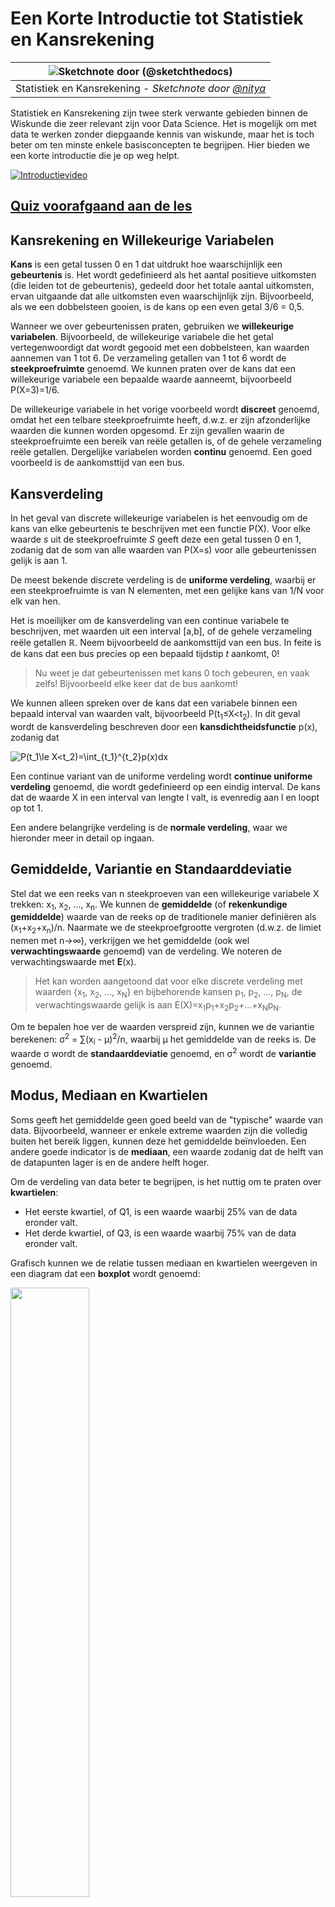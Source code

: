 <!--
CO_OP_TRANSLATOR_METADATA:
{
  "original_hash": "b706a07cfa87ba091cbb91e0aa775600",
  "translation_date": "2025-08-28T15:45:39+00:00",
  "source_file": "1-Introduction/04-stats-and-probability/README.md",
  "language_code": "nl"
}
-->
# Een Korte Introductie tot Statistiek en Kansrekening

|![ Sketchnote door [(@sketchthedocs)](https://sketchthedocs.dev) ](../../sketchnotes/04-Statistics-Probability.png)|
|:---:|
| Statistiek en Kansrekening - _Sketchnote door [@nitya](https://twitter.com/nitya)_ |

Statistiek en Kansrekening zijn twee sterk verwante gebieden binnen de Wiskunde die zeer relevant zijn voor Data Science. Het is mogelijk om met data te werken zonder diepgaande kennis van wiskunde, maar het is toch beter om ten minste enkele basisconcepten te begrijpen. Hier bieden we een korte introductie die je op weg helpt.

[![Introductievideo](../../../../translated_images/video-prob-and-stats.e4282e5efa2f2543400843ed98b1057065c9600cebfc8a728e8931b5702b2ae4.nl.png)](https://youtu.be/Z5Zy85g4Yjw)

## [Quiz voorafgaand aan de les](https://purple-hill-04aebfb03.1.azurestaticapps.net/quiz/6)

## Kansrekening en Willekeurige Variabelen

**Kans** is een getal tussen 0 en 1 dat uitdrukt hoe waarschijnlijk een **gebeurtenis** is. Het wordt gedefinieerd als het aantal positieve uitkomsten (die leiden tot de gebeurtenis), gedeeld door het totale aantal uitkomsten, ervan uitgaande dat alle uitkomsten even waarschijnlijk zijn. Bijvoorbeeld, als we een dobbelsteen gooien, is de kans op een even getal 3/6 = 0,5.

Wanneer we over gebeurtenissen praten, gebruiken we **willekeurige variabelen**. Bijvoorbeeld, de willekeurige variabele die het getal vertegenwoordigt dat wordt gegooid met een dobbelsteen, kan waarden aannemen van 1 tot 6. De verzameling getallen van 1 tot 6 wordt de **steekproefruimte** genoemd. We kunnen praten over de kans dat een willekeurige variabele een bepaalde waarde aanneemt, bijvoorbeeld P(X=3)=1/6.

De willekeurige variabele in het vorige voorbeeld wordt **discreet** genoemd, omdat het een telbare steekproefruimte heeft, d.w.z. er zijn afzonderlijke waarden die kunnen worden opgesomd. Er zijn gevallen waarin de steekproefruimte een bereik van reële getallen is, of de gehele verzameling reële getallen. Dergelijke variabelen worden **continu** genoemd. Een goed voorbeeld is de aankomsttijd van een bus.

## Kansverdeling

In het geval van discrete willekeurige variabelen is het eenvoudig om de kans van elke gebeurtenis te beschrijven met een functie P(X). Voor elke waarde *s* uit de steekproefruimte *S* geeft deze een getal tussen 0 en 1, zodanig dat de som van alle waarden van P(X=s) voor alle gebeurtenissen gelijk is aan 1.

De meest bekende discrete verdeling is de **uniforme verdeling**, waarbij er een steekproefruimte is van N elementen, met een gelijke kans van 1/N voor elk van hen.

Het is moeilijker om de kansverdeling van een continue variabele te beschrijven, met waarden uit een interval [a,b], of de gehele verzameling reële getallen ℝ. Neem bijvoorbeeld de aankomsttijd van een bus. In feite is de kans dat een bus precies op een bepaald tijdstip *t* aankomt, 0!

> Nu weet je dat gebeurtenissen met kans 0 toch gebeuren, en vaak zelfs! Bijvoorbeeld elke keer dat de bus aankomt!

We kunnen alleen spreken over de kans dat een variabele binnen een bepaald interval van waarden valt, bijvoorbeeld P(t<sub>1</sub>≤X<t<sub>2</sub>). In dit geval wordt de kansverdeling beschreven door een **kansdichtheidsfunctie** p(x), zodanig dat

![P(t_1\le X<t_2)=\int_{t_1}^{t_2}p(x)dx](../../../../translated_images/probability-density.a8aad29f17a14afb519b407c7b6edeb9f3f9aa5f69c9e6d9445f604e5f8a2bf7.nl.png)
  
Een continue variant van de uniforme verdeling wordt **continue uniforme verdeling** genoemd, die wordt gedefinieerd op een eindig interval. De kans dat de waarde X in een interval van lengte l valt, is evenredig aan l en loopt op tot 1.

Een andere belangrijke verdeling is de **normale verdeling**, waar we hieronder meer in detail op ingaan.

## Gemiddelde, Variantie en Standaarddeviatie

Stel dat we een reeks van n steekproeven van een willekeurige variabele X trekken: x<sub>1</sub>, x<sub>2</sub>, ..., x<sub>n</sub>. We kunnen de **gemiddelde** (of **rekenkundige gemiddelde**) waarde van de reeks op de traditionele manier definiëren als (x<sub>1</sub>+x<sub>2</sub>+x<sub>n</sub>)/n. Naarmate we de steekproefgrootte vergroten (d.w.z. de limiet nemen met n→∞), verkrijgen we het gemiddelde (ook wel **verwachtingswaarde** genoemd) van de verdeling. We noteren de verwachtingswaarde met **E**(x).

> Het kan worden aangetoond dat voor elke discrete verdeling met waarden {x<sub>1</sub>, x<sub>2</sub>, ..., x<sub>N</sub>} en bijbehorende kansen p<sub>1</sub>, p<sub>2</sub>, ..., p<sub>N</sub>, de verwachtingswaarde gelijk is aan E(X)=x<sub>1</sub>p<sub>1</sub>+x<sub>2</sub>p<sub>2</sub>+...+x<sub>N</sub>p<sub>N</sub>.

Om te bepalen hoe ver de waarden verspreid zijn, kunnen we de variantie berekenen: σ<sup>2</sup> = ∑(x<sub>i</sub> - μ)<sup>2</sup>/n, waarbij μ het gemiddelde van de reeks is. De waarde σ wordt de **standaarddeviatie** genoemd, en σ<sup>2</sup> wordt de **variantie** genoemd.

## Modus, Mediaan en Kwartielen

Soms geeft het gemiddelde geen goed beeld van de "typische" waarde van data. Bijvoorbeeld, wanneer er enkele extreme waarden zijn die volledig buiten het bereik liggen, kunnen deze het gemiddelde beïnvloeden. Een andere goede indicator is de **mediaan**, een waarde zodanig dat de helft van de datapunten lager is en de andere helft hoger.

Om de verdeling van data beter te begrijpen, is het nuttig om te praten over **kwartielen**:

* Het eerste kwartiel, of Q1, is een waarde waarbij 25% van de data eronder valt.
* Het derde kwartiel, of Q3, is een waarde waarbij 75% van de data eronder valt.

Grafisch kunnen we de relatie tussen mediaan en kwartielen weergeven in een diagram dat een **boxplot** wordt genoemd:

<img src="images/boxplot_explanation.png" width="50%"/>

Hier berekenen we ook de **interkwartielafstand** IQR=Q3-Q1, en zogenaamde **uitbijters** - waarden die buiten de grenzen [Q1-1.5*IQR,Q3+1.5*IQR] liggen.

Voor een eindige verdeling met een klein aantal mogelijke waarden is een goede "typische" waarde degene die het vaakst voorkomt, de **modus**. Dit wordt vaak toegepast op categorische data, zoals kleuren. Stel je een situatie voor waarin we twee groepen mensen hebben - sommigen die sterk de voorkeur geven aan rood, en anderen die blauw prefereren. Als we kleuren coderen met nummers, zou de gemiddelde waarde voor een favoriete kleur ergens in het oranje-groene spectrum liggen, wat geen echte voorkeur van een van beide groepen aangeeft. De modus zou echter een van de kleuren zijn, of beide kleuren, als het aantal mensen dat ervoor stemt gelijk is (in dat geval noemen we de steekproef **multimodaal**).

## Data uit de Werkelijkheid

Wanneer we data uit het echte leven analyseren, zijn deze vaak geen willekeurige variabelen in de strikte zin, omdat we geen experimenten uitvoeren met onbekende uitkomsten. Neem bijvoorbeeld een team van honkbalspelers en hun lichaamsgegevens, zoals lengte, gewicht en leeftijd. Deze cijfers zijn niet echt willekeurig, maar we kunnen nog steeds dezelfde wiskundige concepten toepassen. Bijvoorbeeld, een reeks gewichten van mensen kan worden beschouwd als een reeks waarden getrokken uit een willekeurige variabele. Hieronder staat de reeks gewichten van echte honkbalspelers uit de [Major League Baseball](http://mlb.mlb.com/index.jsp), afkomstig uit [deze dataset](http://wiki.stat.ucla.edu/socr/index.php/SOCR_Data_MLB_HeightsWeights) (voor jouw gemak zijn alleen de eerste 20 waarden weergegeven):

```
[180.0, 215.0, 210.0, 210.0, 188.0, 176.0, 209.0, 200.0, 231.0, 180.0, 188.0, 180.0, 185.0, 160.0, 180.0, 185.0, 197.0, 189.0, 185.0, 219.0]
```

> **Opmerking**: Om een voorbeeld te zien van het werken met deze dataset, bekijk de [bijbehorende notebook](notebook.ipynb). Er zijn ook een aantal uitdagingen in deze les, en je kunt deze voltooien door wat code toe te voegen aan die notebook. Als je niet zeker weet hoe je met data moet werken, maak je geen zorgen - we komen later terug op het werken met data in Python. Als je niet weet hoe je code uitvoert in Jupyter Notebook, bekijk dan [dit artikel](https://soshnikov.com/education/how-to-execute-notebooks-from-github/).

Hier is de boxplot die het gemiddelde, de mediaan en de kwartielen voor onze data toont:

![Gewicht Boxplot](../../../../translated_images/weight-boxplot.1dbab1c03af26f8a008fff4e17680082c8ab147d6df646cbac440bbf8f5b9c42.nl.png)

Omdat onze data informatie bevat over verschillende speler **rollen**, kunnen we ook een boxplot per rol maken - dit geeft ons een idee van hoe de parameters verschillen per rol. Deze keer bekijken we de lengte:

![Boxplot per rol](../../../../translated_images/boxplot_byrole.036b27a1c3f52d42f66fba2324ec5cde0a1bca6a01a619eeb0ce7cd054b2527b.nl.png)

Dit diagram suggereert dat de lengte van eerste honkspelers gemiddeld hoger is dan die van tweede honkspelers. Later in deze les leren we hoe we deze hypothese formeler kunnen testen en hoe we kunnen aantonen dat onze data statistisch significant is om dit te bewijzen.

> Bij het werken met data uit de werkelijkheid gaan we ervan uit dat alle datapunten steekproeven zijn getrokken uit een bepaalde kansverdeling. Deze aanname stelt ons in staat om machine learning-technieken toe te passen en werkende voorspellende modellen te bouwen.

Om te zien wat de verdeling van onze data is, kunnen we een grafiek maken die een **histogram** wordt genoemd. De X-as bevat een aantal verschillende gewichtintervallen (de zogenaamde **bins**), en de verticale as toont het aantal keren dat onze steekproef van de willekeurige variabele binnen een bepaald interval viel.

![Histogram van echte data](../../../../translated_images/weight-histogram.bfd00caf7fc30b145b21e862dba7def41c75635d5280de25d840dd7f0b00545e.nl.png)

Uit dit histogram kun je zien dat alle waarden gecentreerd zijn rond een bepaald gemiddeld gewicht, en hoe verder we van dat gewicht af gaan, hoe minder vaak gewichten van die waarde voorkomen. Met andere woorden, het is zeer onwaarschijnlijk dat het gewicht van een honkbalspeler sterk afwijkt van het gemiddelde gewicht. De variantie van gewichten laat zien in hoeverre gewichten waarschijnlijk verschillen van het gemiddelde.

> Als we gewichten van andere mensen nemen, niet uit de honkbalcompetitie, is de verdeling waarschijnlijk anders. De vorm van de verdeling blijft echter hetzelfde, maar het gemiddelde en de variantie zouden veranderen. Dus, als we ons model trainen op honkbalspelers, is het waarschijnlijk dat het verkeerde resultaten geeft wanneer het wordt toegepast op studenten van een universiteit, omdat de onderliggende verdeling anders is.

## Normale Verdeling

De verdeling van gewichten die we hierboven hebben gezien, is zeer typisch, en veel metingen uit de werkelijkheid volgen hetzelfde type verdeling, maar met een ander gemiddelde en een andere variantie. Deze verdeling wordt de **normale verdeling** genoemd en speelt een zeer belangrijke rol in de statistiek.

Het gebruik van een normale verdeling is een correcte manier om willekeurige gewichten van potentiële honkbalspelers te genereren. Zodra we het gemiddelde gewicht `mean` en de standaarddeviatie `std` kennen, kunnen we 1000 gewichtsmonsters genereren op de volgende manier:
```python
samples = np.random.normal(mean,std,1000)
``` 

Als we het histogram van de gegenereerde monsters plotten, zien we een afbeelding die erg lijkt op de bovenstaande. En als we het aantal monsters en het aantal bins vergroten, kunnen we een afbeelding van een normale verdeling genereren die dichter bij ideaal is:

![Normale Verdeling met mean=0 en std.dev=1](../../../../translated_images/normal-histogram.dfae0d67c202137d552d0015fb87581eca263925e512404f3c12d8885315432e.nl.png)

*Normale Verdeling met mean=0 en std.dev=1*

## Betrouwbaarheidsintervallen

Wanneer we het hebben over gewichten van honkbalspelers, gaan we ervan uit dat er een bepaalde **willekeurige variabele W** is die overeenkomt met de ideale kansverdeling van gewichten van alle honkbalspelers (de zogenaamde **populatie**). Onze reeks gewichten komt overeen met een subset van alle honkbalspelers die we een **steekproef** noemen. Een interessante vraag is: kunnen we de parameters van de verdeling van W kennen, d.w.z. het gemiddelde en de variantie van de populatie?

Het eenvoudigste antwoord zou zijn om het gemiddelde en de variantie van onze steekproef te berekenen. Het kan echter gebeuren dat onze willekeurige steekproef de volledige populatie niet nauwkeurig vertegenwoordigt. Daarom is het logisch om te spreken over **betrouwbaarheidsintervallen**.
> **Betrouwbaarheidsinterval** is de schatting van het werkelijke gemiddelde van de populatie op basis van onze steekproef, die met een bepaalde waarschijnlijkheid (of **betrouwbaarheidsniveau**) nauwkeurig is.
Stel dat we een steekproef X<sub>1</sub>, ..., X<sub>n</sub> hebben uit onze verdeling. Elke keer dat we een steekproef trekken uit onze verdeling, krijgen we een andere gemiddelde waarde μ. Daarom kan μ worden beschouwd als een willekeurige variabele. Een **betrouwbaarheidsinterval** met betrouwbaarheid p is een paar waarden (L<sub>p</sub>,R<sub>p</sub>), zodanig dat **P**(L<sub>p</sub>≤μ≤R<sub>p</sub>) = p, oftewel de kans dat de gemeten gemiddelde waarde binnen het interval valt, is gelijk aan p.

Het gaat verder dan onze korte introductie om in detail te bespreken hoe deze betrouwbaarheidsintervallen worden berekend. Meer details zijn te vinden op [Wikipedia](https://en.wikipedia.org/wiki/Confidence_interval). Kort gezegd definiëren we de verdeling van het berekende steekproefgemiddelde ten opzichte van het werkelijke gemiddelde van de populatie, wat de **studentverdeling** wordt genoemd.

> **Interessant feit**: De studentverdeling is vernoemd naar wiskundige William Sealy Gosset, die zijn artikel publiceerde onder het pseudoniem "Student". Hij werkte in de Guinness-brouwerij, en volgens een van de verhalen wilde zijn werkgever niet dat het grote publiek wist dat ze statistische tests gebruikten om de kwaliteit van grondstoffen te bepalen.

Als we het gemiddelde μ van onze populatie willen schatten met betrouwbaarheid p, moeten we het *(1-p)/2-de percentiel* van een studentverdeling A nemen, die ofwel uit tabellen kan worden gehaald, of kan worden berekend met ingebouwde functies van statistische software (bijv. Python, R, enz.). Dan wordt het interval voor μ gegeven door X±A*D/√n, waarbij X het verkregen gemiddelde van de steekproef is en D de standaardafwijking.

> **Opmerking**: We laten ook de bespreking van een belangrijk concept, namelijk [vrijheidsgraden](https://en.wikipedia.org/wiki/Degrees_of_freedom_(statistics)), achterwege, wat belangrijk is in relatie tot de studentverdeling. Je kunt meer uitgebreide boeken over statistiek raadplegen om dit concept dieper te begrijpen.

Een voorbeeld van het berekenen van een betrouwbaarheidsinterval voor gewichten en lengtes is te vinden in de [bijbehorende notebooks](notebook.ipynb).

| p    | Gemiddelde gewicht |
|------|--------------------|
| 0.85 | 201.73±0.94       |
| 0.90 | 201.73±1.08       |
| 0.95 | 201.73±1.28       |

Merk op dat hoe hoger de betrouwbaarheidskans is, hoe breder het betrouwbaarheidsinterval wordt.

## Hypothesetoetsing

In onze dataset van honkbalspelers zijn er verschillende spelersrollen, die als volgt kunnen worden samengevat (bekijk de [bijbehorende notebook](notebook.ipynb) om te zien hoe deze tabel kan worden berekend):

| Rol               | Lengte     | Gewicht    | Aantal |
|-------------------|------------|------------|--------|
| Catcher           | 72.723684  | 204.328947 | 76     |
| Designated_Hitter | 74.222222  | 220.888889 | 18     |
| First_Baseman     | 74.000000  | 213.109091 | 55     |
| Outfielder        | 73.010309  | 199.113402 | 194    |
| Relief_Pitcher    | 74.374603  | 203.517460 | 315    |
| Second_Baseman    | 71.362069  | 184.344828 | 58     |
| Shortstop         | 71.903846  | 182.923077 | 52     |
| Starting_Pitcher  | 74.719457  | 205.163636 | 221    |
| Third_Baseman     | 73.044444  | 200.955556 | 45     |

We kunnen zien dat de gemiddelde lengte van eerste honkspelers hoger is dan die van tweede honkspelers. Daarom kunnen we geneigd zijn te concluderen dat **eerste honkspelers langer zijn dan tweede honkspelers**.

> Deze uitspraak wordt een **hypothese** genoemd, omdat we niet weten of het feit daadwerkelijk waar is.

Het is echter niet altijd duidelijk of we deze conclusie kunnen trekken. Uit de bovenstaande discussie weten we dat elk gemiddelde een bijbehorend betrouwbaarheidsinterval heeft, en dat dit verschil dus gewoon een statistische fout kan zijn. We hebben een meer formele manier nodig om onze hypothese te testen.

Laten we betrouwbaarheidsintervallen afzonderlijk berekenen voor de lengtes van eerste en tweede honkspelers:

| Betrouwbaarheid | Eerste honkspelers | Tweede honkspelers |
|-----------------|---------------------|--------------------|
| 0.85            | 73.62..74.38       | 71.04..71.69       |
| 0.90            | 73.56..74.44       | 70.99..71.73       |
| 0.95            | 73.47..74.53       | 70.92..71.81       |

We kunnen zien dat de intervallen onder geen enkele betrouwbaarheid overlappen. Dat bewijst onze hypothese dat eerste honkspelers langer zijn dan tweede honkspelers.

Formeler gezegd is het probleem dat we proberen op te lossen om te zien of **twee kansverdelingen hetzelfde zijn**, of op zijn minst dezelfde parameters hebben. Afhankelijk van de verdeling moeten we daarvoor verschillende tests gebruiken. Als we weten dat onze verdelingen normaal zijn, kunnen we de **[Student t-test](https://en.wikipedia.org/wiki/Student%27s_t-test)** toepassen.

Bij de Student t-test berekenen we de zogenaamde **t-waarde**, die het verschil tussen gemiddelden aangeeft, rekening houdend met de variantie. Het is aangetoond dat de t-waarde de **studentverdeling** volgt, wat ons in staat stelt de drempelwaarde te verkrijgen voor een gegeven betrouwbaarheidsniveau **p** (dit kan worden berekend of opgezocht in numerieke tabellen). We vergelijken vervolgens de t-waarde met deze drempel om de hypothese goed te keuren of te verwerpen.

In Python kunnen we het **SciPy**-pakket gebruiken, dat de functie `ttest_ind` bevat (naast vele andere nuttige statistische functies!). Deze functie berekent de t-waarde voor ons en doet ook de omgekeerde lookup van de betrouwbaarheids-p-waarde, zodat we alleen naar de betrouwbaarheid hoeven te kijken om een conclusie te trekken.

Bijvoorbeeld, onze vergelijking tussen de lengtes van eerste en tweede honkspelers geeft ons de volgende resultaten: 
```python
from scipy.stats import ttest_ind

tval, pval = ttest_ind(df.loc[df['Role']=='First_Baseman',['Height']], df.loc[df['Role']=='Designated_Hitter',['Height']],equal_var=False)
print(f"T-value = {tval[0]:.2f}\nP-value: {pval[0]}")
```
```
T-value = 7.65
P-value: 9.137321189738925e-12
```
In ons geval is de p-waarde zeer laag, wat betekent dat er sterk bewijs is dat eerste honkspelers langer zijn.

Er zijn ook andere soorten hypothesen die we mogelijk willen testen, bijvoorbeeld:
* Bewijzen dat een bepaalde steekproef een bepaalde verdeling volgt. In ons geval hebben we aangenomen dat lengtes normaal verdeeld zijn, maar dat vereist formele statistische verificatie.
* Bewijzen dat een gemiddelde waarde van een steekproef overeenkomt met een vooraf gedefinieerde waarde.
* Vergelijken van gemiddelden van meerdere steekproeven (bijv. wat is het verschil in geluksniveaus tussen verschillende leeftijdsgroepen).

## Wet van de grote aantallen en centrale limietstelling

Een van de redenen waarom de normale verdeling zo belangrijk is, is de zogenaamde **centrale limietstelling**. Stel dat we een grote steekproef hebben van onafhankelijke N waarden X<sub>1</sub>, ..., X<sub>N</sub>, getrokken uit een willekeurige verdeling met gemiddelde μ en variantie σ<sup>2</sup>. Dan, voor voldoende grote N (met andere woorden, wanneer N→∞), zal het gemiddelde Σ<sub>i</sub>X<sub>i</sub> normaal verdeeld zijn, met gemiddelde μ en variantie σ<sup>2</sup>/N.

> Een andere manier om de centrale limietstelling te interpreteren is te zeggen dat, ongeacht de verdeling, wanneer je het gemiddelde berekent van een som van willekeurige variabelen, je uitkomt op een normale verdeling.

Uit de centrale limietstelling volgt ook dat, wanneer N→∞, de kans dat het steekproefgemiddelde gelijk is aan μ, 1 wordt. Dit staat bekend als **de wet van de grote aantallen**.

## Covariantie en correlatie

Een van de dingen die Data Science doet, is het vinden van relaties tussen gegevens. We zeggen dat twee reeksen **correleren** wanneer ze hetzelfde gedrag vertonen op hetzelfde moment, d.w.z. ze stijgen/dalen tegelijkertijd, of de ene reeks stijgt wanneer de andere daalt en vice versa. Met andere woorden, er lijkt een relatie te zijn tussen twee reeksen.

> Correlatie geeft niet noodzakelijk een oorzakelijk verband aan tussen twee reeksen; soms kunnen beide variabelen afhankelijk zijn van een externe oorzaak, of het kan puur toeval zijn dat de twee reeksen correleren. Sterke wiskundige correlatie is echter een goede indicatie dat twee variabelen op de een of andere manier verbonden zijn.

Wiskundig gezien is het belangrijkste concept dat de relatie tussen twee willekeurige variabelen laat zien **covariantie**, die als volgt wordt berekend: Cov(X,Y) = **E**\[(X-**E**(X))(Y-**E**(Y))\]. We berekenen de afwijking van beide variabelen ten opzichte van hun gemiddelde waarden, en vervolgens het product van die afwijkingen. Als beide variabelen samen afwijken, zal het product altijd een positieve waarde zijn, wat optelt tot een positieve covariantie. Als beide variabelen niet synchroon afwijken (d.w.z. de ene daalt onder het gemiddelde wanneer de andere boven het gemiddelde stijgt), krijgen we altijd negatieve getallen, die optellen tot een negatieve covariantie. Als de afwijkingen niet afhankelijk zijn, zullen ze optellen tot ongeveer nul.

De absolute waarde van covariantie zegt niet veel over hoe groot de correlatie is, omdat het afhangt van de grootte van de werkelijke waarden. Om het te normaliseren, kunnen we de covariantie delen door de standaardafwijking van beide variabelen, om **correlatie** te krijgen. Het goede is dat correlatie altijd in het bereik van [-1,1] ligt, waarbij 1 een sterke positieve correlatie tussen waarden aangeeft, -1 een sterke negatieve correlatie, en 0 helemaal geen correlatie (variabelen zijn onafhankelijk).

**Voorbeeld**: We kunnen de correlatie berekenen tussen gewichten en lengtes van honkbalspelers uit de eerder genoemde dataset:
```python
print(np.corrcoef(weights,heights))
```
Als resultaat krijgen we een **correlatiematrix** zoals deze:
```
array([[1.        , 0.52959196],
       [0.52959196, 1.        ]])
```

> Een correlatiematrix C kan worden berekend voor elk aantal invoerreeksen S<sub>1</sub>, ..., S<sub>n</sub>. De waarde van C<sub>ij</sub> is de correlatie tussen S<sub>i</sub> en S<sub>j</sub>, en diagonale elementen zijn altijd 1 (wat ook zelfcorrelatie van S<sub>i</sub> is).

In ons geval geeft de waarde 0.53 aan dat er enige correlatie is tussen het gewicht en de lengte van een persoon. We kunnen ook een spreidingsdiagram maken van de ene waarde tegen de andere om de relatie visueel te zien:

![Relatie tussen gewicht en lengte](../../../../translated_images/weight-height-relationship.3f06bde4ca2aba9974182c4ef037ed602acd0fbbbbe2ca91cefd838a9e66bcf9.nl.png)

> Meer voorbeelden van correlatie en covariantie zijn te vinden in de [bijbehorende notebook](notebook.ipynb).

## Conclusie

In deze sectie hebben we geleerd:

* basisstatistische eigenschappen van gegevens, zoals gemiddelde, variantie, modus en kwartielen
* verschillende verdelingen van willekeurige variabelen, inclusief normale verdeling
* hoe correlatie tussen verschillende eigenschappen te vinden
* hoe het wiskundige en statistische apparaat te gebruiken om hypothesen te bewijzen
* hoe betrouwbaarheidsintervallen te berekenen voor een willekeurige variabele op basis van een steekproef

Hoewel dit zeker geen uitputtende lijst is van onderwerpen binnen waarschijnlijkheid en statistiek, zou het voldoende moeten zijn om je een goede start te geven in deze cursus.

## 🚀 Uitdaging

Gebruik de voorbeeldcode in de notebook om andere hypothesen te testen:
1. Eerste honkspelers zijn ouder dan tweede honkspelers
2. Eerste honkspelers zijn langer dan derde honkspelers
3. Shortstops zijn langer dan tweede honkspelers

## [Post-lecture quiz](https://purple-hill-04aebfb03.1.azurestaticapps.net/quiz/7)

## Review & Zelfstudie

Waarschijnlijkheid en statistiek is zo'n breed onderwerp dat het een eigen cursus verdient. Als je dieper in de theorie wilt duiken, kun je enkele van de volgende boeken lezen:

1. [Carlos Fernandez-Granda](https://cims.nyu.edu/~cfgranda/) van New York University heeft geweldige collegedictaten [Probability and Statistics for Data Science](https://cims.nyu.edu/~cfgranda/pages/stuff/probability_stats_for_DS.pdf) (online beschikbaar)
1. [Peter en Andrew Bruce. Practical Statistics for Data Scientists.](https://www.oreilly.com/library/view/practical-statistics-for/9781491952955/) [[voorbeeldcode in R](https://github.com/andrewgbruce/statistics-for-data-scientists)]. 
1. [James D. Miller. Statistics for Data Science](https://www.packtpub.com/product/statistics-for-data-science/9781788290678) [[voorbeeldcode in R](https://github.com/PacktPublishing/Statistics-for-Data-Science)]

## Opdracht

[Kleine Diabetesstudie](assignment.md)

## Credits

Deze les is met ♥️ geschreven door [Dmitry Soshnikov](http://soshnikov.com)

---

**Disclaimer**:  
Dit document is vertaald met behulp van de AI-vertalingsservice [Co-op Translator](https://github.com/Azure/co-op-translator). Hoewel we streven naar nauwkeurigheid, dient u zich ervan bewust te zijn dat geautomatiseerde vertalingen fouten of onnauwkeurigheden kunnen bevatten. Het originele document in de oorspronkelijke taal moet worden beschouwd als de gezaghebbende bron. Voor cruciale informatie wordt professionele menselijke vertaling aanbevolen. Wij zijn niet aansprakelijk voor eventuele misverstanden of verkeerde interpretaties die voortvloeien uit het gebruik van deze vertaling.